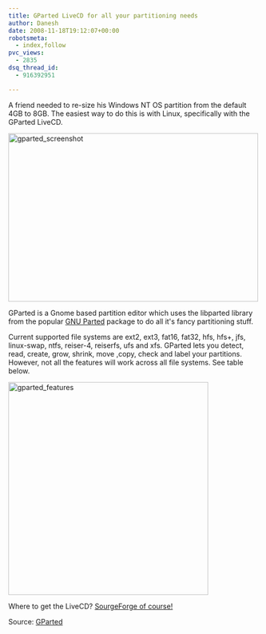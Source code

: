 ```yaml
---
title: GParted LiveCD for all your partitioning needs
author: Danesh
date: 2008-11-18T19:12:07+00:00
robotsmeta:
  - index,follow
pvc_views:
  - 2835
dsq_thread_id:
  - 916392951

---
```

A friend needed to re-size his Windows NT OS partition from the default 4GB to 8GB. The easiest way to do this is with Linux, specifically with the GParted LiveCD.

[<img loading="lazy" src="http://farm4.static.flickr.com/3164/3039583419_995d3556d8.jpg" alt="gparted_screenshot" width="500" height="337" />][1]

GParted is a Gnome based partition editor which uses the libparted library from the popular [GNU Parted][2] package to do all it's fancy partitioning stuff.

Current supported file systems are ext2, ext3, fat16, fat32, hfs, hfs+, jfs, linux-swap, ntfs, reiser-4, reiserfs, ufs and xfs. GParted lets you detect, read, create, grow, shrink, move ,copy, check and label your partitions. However, not all the features will work across all file systems. See table below.

[<img loading="lazy" src="http://farm4.static.flickr.com/3290/3040422382_65d832b70e_o.jpg" alt="gparted_features" width="400" height="426" />][3]

Where to get the LiveCD? [SourgeForge of course!][4]

Source: [GParted][5]

 [1]: http://www.flickr.com/photos/dannyportal/3039583419/ "gparted_screenshot by Danesh Manoharan, on Flickr"
 [2]: http://www.gnu.org/software/parted/index.shtml
 [3]: http://www.flickr.com/photos/dannyportal/3040422382/ "gparted_features by Danesh Manoharan, on Flickr"
 [4]: http://sourceforge.net/project/showfiles.php?group_id=115843&package_id=271779
 [5]: http://gparted.sourceforge.net/index.php